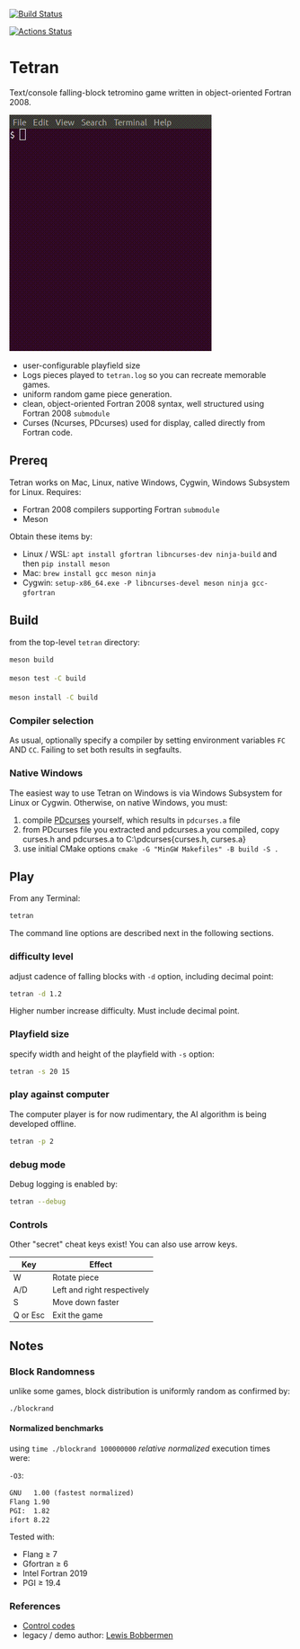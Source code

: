 [![Build Status](https://dev.azure.com/mhirsch0512/Tetran/_apis/build/status/fortran-gaming.tetran?branchName=master)](https://dev.azure.com/mhirsch0512/Tetran/_build/latest?definitionId=13&branchName=master)

[![Actions Status](https://github.com/fortran-gaming/tetran/workflows/ci/badge.svg)](https://github.com/fortran-gaming/tetran/actions)

# Tetran

Text/console falling-block tetromino game written in object-oriented Fortran 2008.

![Tetran gameplay demo](doc/tetran.gif)

* user-configurable playfield size
* Logs pieces played to `tetran.log` so you can recreate memorable games.
* uniform random game piece generation.
* clean, object-oriented Fortran 2008 syntax, well structured using Fortran 2008 `submodule`
* Curses (Ncurses, PDcurses) used for display, called directly from Fortran code.

## Prereq

Tetran works on Mac, Linux, native Windows, Cygwin, Windows Subsystem for Linux.
Requires:

* Fortran 2008 compilers supporting Fortran `submodule`
* Meson

Obtain these items by:

* Linux / WSL: `apt install gfortran libncurses-dev ninja-build` and then `pip install meson`
* Mac: `brew install gcc meson ninja`
* Cygwin: `setup-x86_64.exe -P libncurses-devel meson ninja gcc-gfortran`

## Build

from the top-level `tetran` directory:

```bash
meson build

meson test -C build

meson install -C build
```


### Compiler selection

As usual, optionally specify a compiler by setting environment variables `FC` AND `CC`.
Failing to set both results in segfaults.

### Native Windows

The easiest way to use Tetran on Windows is via Windows Subsystem for Linux or Cygwin.
Otherwise, on native Windows, you must:

1. compile [PDcurses](https://pdcurses.sourceforge.io/) yourself, which results in `pdcurses.a` file
2. from PDcurses file you extracted and pdcurses.a you compiled, copy curses.h and pdcurses.a to C:\pdcurses\{curses.h, curses.a}
3. use initial CMake options `cmake -G "MinGW Makefiles" -B build -S .`

## Play

From any Terminal:

```bash
tetran
```

The command line options are described next in the following sections.

### difficulty level

adjust cadence of falling blocks with `-d` option, including decimal point:

```bash
tetran -d 1.2
```

Higher number increase difficulty. Must include decimal point.

### Playfield size

specify width and height of the playfield with `-s` option:

```bash
tetran -s 20 15
```

### play against computer

The computer player is for now rudimentary, the AI algorithm is being developed offline.

```bash
tetran -p 2
```

### debug mode

Debug logging is enabled by:

```bash
tetran --debug
```

### Controls

Other "secret" cheat keys exist! You can also use arrow keys.

  Key      |  Effect
-----------|-----------------------------
  W        | Rotate piece
  A/D      | Left and right respectively
  S        | Move down faster
  Q or Esc | Exit the game

## Notes

### Block Randomness

unlike some games, block distribution is uniformly random as confirmed by:

    ./blockrand

#### Normalized benchmarks

using `time ./blockrand 100000000` *relative normalized* execution times were:

`-O3`:

    GNU   1.00 (fastest normalized)
    Flang 1.90
    PGI:  1.82
    ifort 8.22

Tested with:

* Flang &ge; 7
* Gfortran &ge; 6
* Intel Fortran 2019
* PGI &ge; 19.4


### References

* [Control codes](https://en.wikipedia.org/wiki/C0_and_C1_control_codes)
* legacy / demo author:   [Lewis Bobbermen](https://github.com/lewisjb)
